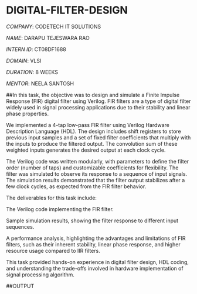 # DIGITAL-FILTER-DESIGN

*COMPANY*: CODETECH IT SOLUTIONS

*NAME*: DARAPU TEJESWARA RAO

*INTERN ID*: CT08DF1688

*DOMAIN*: VLSI

*DURATION*: 8 WEEKS

*MENTOR*: NEELA SANTOSH

##In this task, the objective was to design and simulate a Finite Impulse Response (FIR) digital filter using Verilog. FIR filters are a type of digital filter widely used in signal processing applications due to their stability and linear phase properties.

We implemented a 4-tap low-pass FIR filter using Verilog Hardware Description Language (HDL). The design includes shift registers to store previous input samples and a set of fixed filter coefficients that multiply with the inputs to produce the filtered output. The convolution sum of these weighted inputs generates the desired output at each clock cycle.

The Verilog code was written modularly, with parameters to define the filter order (number of taps) and customizable coefficients for flexibility. The filter was simulated to observe its response to a sequence of input signals. The simulation results demonstrated that the filter output stabilizes after a few clock cycles, as expected from the FIR filter behavior.

The deliverables for this task include:

The Verilog code implementing the FIR filter.

Sample simulation results, showing the filter response to different input sequences.

A performance analysis, highlighting the advantages and limitations of FIR filters, such as their inherent stability, linear phase response, and higher resource usage compared to IIR filters.

This task provided hands-on experience in digital filter design, HDL coding, and understanding the trade-offs involved in hardware implementation of signal processing algorithm.

##OUTPUT



